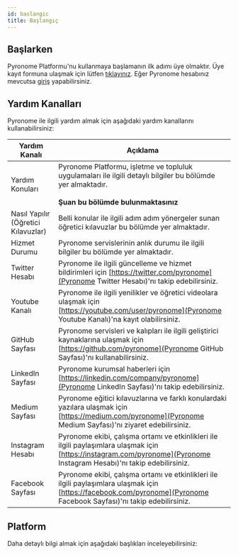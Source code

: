 ```yaml
---
id: baslangic
title: Başlangıç
---
```


## Başlarken
Pyronome Platformu'nu kullanmaya başlamanın ilk adımı üye olmaktır. Üye kayıt formuna ulaşmak için lütfen [tıklayınız](https://pyronome.com/builder/signup). Eğer Pyronome hesabınız mevcutsa [giriş](https://pyronome.com/builder/login) yapabilirsiniz.

## Yardım Kanalları
Pyronome ile ilgili yardım almak için aşağıdaki yardım kanallarını kullanabilirsiniz:

| Yardım Kanalı | Açıklama |
| ------ | ------ |
| Yardım Konuları | Pyronome Platformu, işletme ve topluluk uygulamaları ile ilgili detaylı bilgiler bu bölümde yer almaktadır. <br><br>**Şuan bu bölümde bulunmaktasınız** |
| Nasıl Yapılır (Öğretici Kılavuzlar) | Belli konular ile ilgili adım adım yönergeler sunan öğretici kılavuzlar bu bölümde yer almaktadır. |
| Hizmet Durumu | Pyronome servislerinin anlık durumu ile ilgili bilgiler bu bölümde yer almaktadır. |
| <i class="fab fa-twitter"></i> Twitter Hesabı | Pyronome ile ilgili güncelleme ve hizmet bildirimleri için [https://twitter.com/pyronome](Pyronome Twitter Hesabı)'nı takip edebilirsiniz. |
| <i class="fab fa-youtube"></i> Youtube Kanalı | Pyronome ile ilgili yenilikler ve öğretici videolara ulaşmak için [https://youtube.com/user/pyronome](Pyronome Youtube Kanalı)'na kayıt olabilirsiniz. |
| <i class="fab fa-github"></i> GitHub Sayfası | Pyronome servisleri ve kalıpları ile ilgili geliştirici kaynaklarına ulaşmak için [https://github.com/pyronome](Pyronome GitHub Sayfası)'nı kullanabilirsiniz. |
| <i class="fab fa-linkedin"></i> LinkedIn Sayfası | Pyronome kurumsal haberleri için [https://linkedin.com/company/pyronome](Pyronome LinkedIn Sayfası)'nı takip edebilirsiniz. |
| <i class="fab fa-medium"></i> Medium Sayfası | Pyronome eğitici kılavuzlarına ve farklı konulardaki yazılara ulaşmak için [https://medium.com/pyronome](Pyronome Medium Sayfası)'nı ziyaret edebilirsiniz. |
| <i class="fab fa-instagram"></i> Instagram Hesabı | Pyronome ekibi, çalışma ortamı ve etkinlikleri ile ilgili paylaşımlara ulaşmak için [https://instagram.com/pyronome](Pyronome Instagram Hesabı)'nı takip edebilirsiniz. |
| <i class="fab fa-facebook-square"></i> Facebook Sayfası | Pyronome ekibi, çalışma ortamı ve etkinlikleri ile ilgili paylaşımlara ulaşmak için [https://facebook.com/pyronome](Pyronome Facebook Sayfası)'nı takip edebilirsiniz. |

## Platform
Daha detaylı bilgi almak için aşağıdaki başlıkları inceleyebilirsiniz:
